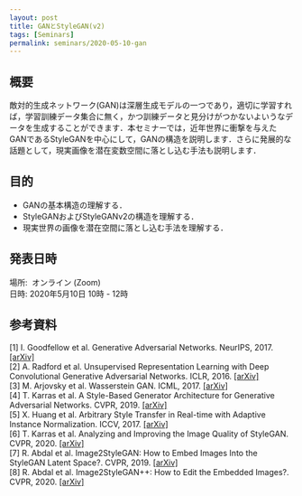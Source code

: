 ```yaml
---
layout: post
title: GANとStyleGAN(v2)
tags: [Seminars]
permalink: seminars/2020-05-10-gan
---
```


## 概要
敵対的生成ネットワーク(GAN)は深層生成モデルの一つであり，適切に学習すれば，学習訓練データ集合に無く，かつ訓練データと見分けがつかないよいうなデータを生成することができます．本セミナーでは，近年世界に衝撃を与えたGANであるStyleGANを中心にして，GANの構造を説明します．さらに発展的な話題として，現実画像を潜在変数空間に落とし込む手法も説明します．

## 目的
- GANの基本構造の理解する．
- StyleGANおよびStyleGANv2の構造を理解する．
- 現実世界の画像を潜在空間に落とし込む手法を理解する．

## 発表日時
場所:  オンライン (Zoom) \
日時: 2020年5月10日 10時 - 12時

## 参考資料
[1] I. Goodfellow et al. Generative Adversarial Networks. NeurIPS, 2017. [[arXiv]](https://arxiv.org/abs/1406.2661) \
[2] A. Radford et al. Unsupervised Representation Learning with Deep Convolutional Generative Adversarial Networks. ICLR, 2016. [[arXiv]](https://arxiv.org/abs/1511.06434) \
[3] M. Arjovsky et al. Wasserstein GAN. ICML, 2017. [[arXiv]](https://arxiv.org/abs/1701.07875) \
[4] T. Karras et al. A Style-Based Generator Architecture for Generative Adversarial Networks. CVPR, 2019. [[arXiv]](https://arxiv.org/abs/1812.04948) \
[5] X. Huang et al. Arbitrary Style Transfer in Real-time with Adaptive Instance Normalization. ICCV, 2017. [[arXiv]](https://arxiv.org/abs/1703.06868) \
[6] T. Karras et al. Analyzing and Improving the Image Quality of StyleGAN. CVPR, 2020. [[arXiv]](https://arxiv.org/abs/1912.04958) \
[7] R. Abdal et al. Image2StyleGAN: How to Embed Images Into the StyleGAN Latent Space?. CVPR, 2019. [[arXiv]](https://arxiv.org/abs/1904.03189) \
[8] R. Abdal et al. Image2StyleGAN++: How to Edit the Embedded Images?. CVPR, 2020. [[arXiv]](https://arxiv.org/abs/1911.11544)